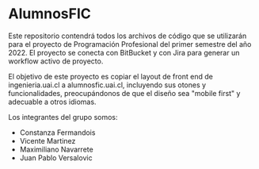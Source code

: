 # AlumnosFIC

Este repositorio contendrá todos los archivos de código que se utilizarán para el proyecto de Programación Profesional del primer semestre del año 2022. El proyecto se conecta con BitBucket y con Jira para generar un workflow activo de proyecto. 

El objetivo de este proyecto es copiar el layout de front end de ingenieria.uai.cl a alumnosfic.uai.cl, incluyendo sus otones y funcionalidades, preocupándonos de que el diseño sea "mobile first" y adecuable a otros idiomas.

Los integrantes del grupo somos:
- Constanza Fermandois
- Vicente Martinez
- Maximiliano Navarrete
- Juan Pablo Versalovic
